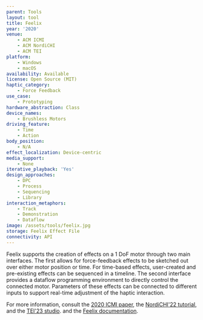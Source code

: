 ```yaml
---
parent: Tools
layout: tool
title: Feelix
year: '2020'
venue:
    - ACM ICMI
    - ACM NordiCHI
    - ACM TEI
platform:
    - Windows
    - macOS
availability: Available
license: Open Source (MIT)
haptic_category:
    - Force Feedback
use_case:
    - Prototyping
hardware_abstraction: Class
device_names:
    - Brushless Motors
driving_feature:
    - Time
    - Action
body_position:
    - N/A
effect_localization: Device-centric
media_support:
    - None
iterative_playback: 'Yes'
design_approaches:
    - DPC
    - Process
    - Sequencing
    - Library
interaction_metaphors:
    - Track
    - Demonstration
    - Dataflow
image: /assets/tools/feelix.jpg
storage: Feelix Effect File
connectivity: API
---
```

Feelix supports the creation of effects on a 1 DoF motor through two main interfaces.
The first allows for force-feedback effects to be sketched out over either motor position or time.
For time-based effects, user-created and pre-existing effects can be sequenced in a timeline.
The second interface provides a dataflow programming environment to directly control the connected motor.
Parameters of these effects can be connected to different inputs to support real-time adjustment of the haptic interaction.

For more information, consult the [2020 ICMI paper](https://doi.org/10.1145/3382507.3418819), the [NordiCHI'22 tutorial](https://doi.org/10.1145/3547522.3558900), and the [TEI'23 studio](https://doi.org/10.1145/3569009.3571842).
and the [Feelix documentation](https://docs.feelix.xyz/).
